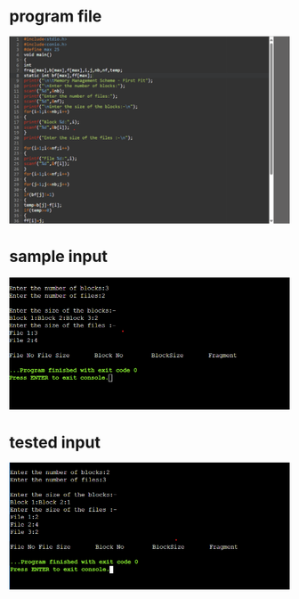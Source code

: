 # program file
![program file](worstfit_591.png)
# sample input
![sample input](IO_591.png)
# tested input
![tested input](TIO_591.png)
